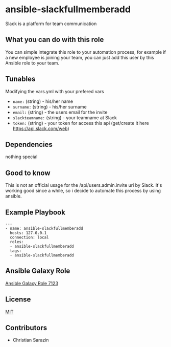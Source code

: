 # ansible-slackfullmemberadd

Slack is a platform for team communication

What you can do with this role
------------------------------
You can simple integrate this role to your automation process, for example if a new employee is joining your team, you can just add this user by this Ansible role to your team.

Tunables
--------
Modifying the vars.yml with your prefered vars
* `name:` (string) - his/her name
* `surname:` (string) - his/her surname
* `email:` (string) - the users email for the invite
* `slackteamname:` (string) - your teamname at Slack
* `token:` (string) - your token for access this api (get/create it here https://api.slack.com/web)

Dependencies
------------
nothing special

Good to know
------------
This is not an official usage for the /api/users.admin.invite uri by Slack. It's working good since a while, so i decide to automate this process by using ansible. 

Example Playbook
----------------
```
---
- name: ansible-slackfullmemberadd
  hosts: 127.0.0.1
  connection: local
  roles:
  - ansible-slackfullmemberadd
  tags:
  - ansible-slackfullmemberadd
```
Ansible Galaxy Role
-------------------
[Ansible Galaxy Role 7123](https://galaxy.ansible.com/detail#/role/7123)	


License
-------
[MIT](https://tldrlegal.com/license/mit-license)

Contributors
------------
* Christian Sarazin
